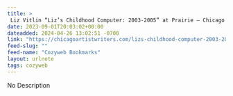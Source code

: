 ```yaml
---
title: > 
 Liz Vitlin “Liz’s Childhood Computer: 2003-2005” at Prairie – Chicago Artist Writers
date: 2023-09-01T20:03:02+00:00
dateadded: 2024-04-26 13:02:51 -0700
link: "https://chicagoartistwriters.com/lizs-childhood-computer-2003-2005-at-prairie/"
feed-slug: ""
feed-name: "Cozyweb Bookmarks"
layout: urlnote
tags: cozyweb
--- 
```

No Description
 <!-- end excerpt --> 
